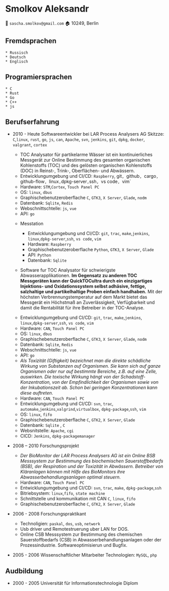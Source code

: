 # Smolkov Aleksandr
 
📧 `sascha.smolkov@gmail.com`
🏠  10249, Berlin

## Fremdsprachen
    * Russisch
    * Deutsch
    * Englisch

## Programiersprachen
    * C 
    * Rust 
    * Go
    * C++ 
    * js

## Berufserfahrung 

* 2010 - Heute 
    Softwareentwickler bei LAR Process Analysers AG 
    Skitzze: `C`,`linux`, `rust`, `go`, `js`, `can`, `Apache`, `svn`, `jenkins`, `git`, `dpkg`, `docker`, `valgrant`, `cortex`
    
    * TOC Analysator für partikelarme Wässer ist ein kontinuierliches Messgerät zur Online Bestimmung des gesamten organischen Kohlenstoffs (TOC) und des gelösten organischen Kohlenstoffs (DOC) in Reinst-, Trink-, Oberflächen- und Abwässern.

    - Entwicklungumgebung und CI/CD: `Raspberry`, git`, `github`, `cargo`, `github-flow`, `linux`,`dpkg-server`,`ssh`, `vs code`, `vim`
    - Hardware: `STM`,`Cortex`, `Touch Panel PC`
    - OS: `linux`, `dbus`
    - Graphischebenutzeroberflache `C`, `GTK3`, `X Server`, `Glade`, `nodm`
    - Datenbank: `Sqlite`, `Redis`
    - Webschnittschtelle: `js`, `vue`
    - API: `go`

   * Messtation 
      - Entwicklungumgebung und CI/CD: `git`, `trac`, `make`,`jenkins`, `linux`,`dpkg-server`,`ssh`, `vs code`, `vim`
      - Hardware: `Raspberry`
      - Graphischebenutzeroberflache `Python`, `GTK3`, `X Server`, `Glade`
      - API: `Python`
      - Datenbank: `Sqlite`

    * Software fur TOC Analysator für schwierigste Abwasserapplikationen. **Im Gegensatz zu anderen TOC Messgeräten kann der QuickTOCultra durch ein einzigartiges Injektions- und Oxidationssystem selbst adhäsive, fettige, salzhaltige und partikelhaltige Proben einfach handhaben.**
    Mit der höchsten Verbrennungstemperatur auf dem Markt bietet das Messgerät ein Höchstmaß an Zuverlässigkeit, Verfügbarkeit und damit die Rentabilität für ihre Betreiber in der TOC-Analyse.
    - Entwicklungumgebung und CI/CD: `git`, `trac`, `make`,`jenkins`, `linux`,`dpkg-server`,`ssh`, `vs code`, `vim`
    - Hardware: `CAN`, `Touch Panel PC`
    - OS: `linux`, `dbus`
    - Graphischebenutzeroberflache `C`, `GTK3`, `X Server`, `Glade`, `nodm`
    - Datenbank: `Sqlite`, `Redis`
    - Webschnittschtelle: `js`, `vue`
    - API: `go`
  
    
    * *Als Toxizität (Giftigkeit) bezeichnet man die direkte schädliche Wirkung von Substanzen auf Organismen. Sie kann sich auf ganze Organismen oder nur auf bestimmte Bereiche, z.B. auf eine Zelle, auswirken. Die toxische Wirkung hängt von der Schadstoff-Konzentration, von der Empfindlichkeit der Organismen sowie von der Inkubationszeit ab. Schon bei geringen Konzentrationen kann diese auftreten.*
    - Hardware: `CAN`, `Touch Panel PC`
    - Entwicklungumgebung und CI/CD: `svn`, `trac`, `automake`,`jenkins`,`valgrind`,`virtualbox`, `dpkg-package`,`ssh`, `vim`
    - OS: `linux`, `fifo` 
    - Graphischebenutzeroberflache `C`, `GTK2`, `X Server`, `Glade`
    - Datenbank: `Sqlite` , `C`
    - Websnitstelle: `Apache`, `cgi`
    - CICD: `Jenkins`, `dpkg-packagemanager`

* 2008 – 2010 
    Forschungsprojekt

    * *Der BioMonitor der LAR Process Analysers AG ist ein Online BSB Messsystem zur Bestimmung des biochemischen Sauerstoffbedarfs (BSB), der Respiration und der Toxizität in Abwässern. Betreiber von Kläranlagen können mit Hilfe des BioMonitors ihre Abwasserbehandlungsanlagen optimal steuern.*
     - Hardware: `CAN`, `Touch Panel PC`
     - Entwicklungumgebung und CI/CD: `svn`, `trac`, `make`, `dpkg-package`,`ssh`
     - Bitriebsystem: `linux`,`fifo`, `state machine`
     - Schnittstelle und kommunikation mit CAN `C`, `linux`, `fifo`
     - Graphischebenutzeroberflache `C`, `GTK2`, `X Server`, `Glade`

* 2006 - 2008 
    Forschungspraktikant 
    * Technoligien: `paskal`, `dos`, `usb`, `network`
    * Usb driver und Remotestruerung uber LAN for DOS.
    * Online CSB Messsystem zur Bestimmung des chemischen Sauerstoffbedarfs (CSB) in Abwasserbehandlungsanlagen oder der Prozessindustrie. Softwareoptimisierun und Bugfix. 

* 2005 - 2006 
    Wissenschaftlicher Mitarbeiter
    Technologien: `MySQL`, `php`


## Audbildung

* 2000 - 2005 
  Universität für Informationstechnologie
  Diplom 
  